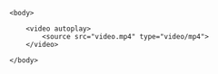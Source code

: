 <!DOCTYPE html>

<html>
    <head>
        <title>Video</title>
    </head>

    <body>

        <video autoplay>
            <source src="video.mp4" type="video/mp4">
        </video>

    </body>

</html>
